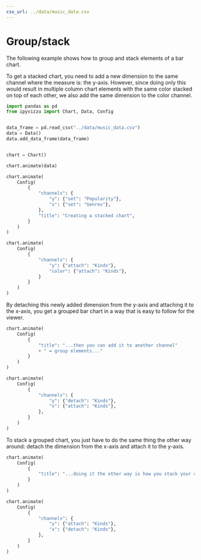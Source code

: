 ```yaml
---
csv_url: ../data/music_data.csv
---
```


# Group/stack

The following example shows how to group and stack elements of a bar chart.

To get a stacked chart, you need to add a new dimension to the same channel
where the measure is: the y-axis. However, since doing only this would result in
multiple column chart elements with the same color stacked on top of each other,
we also add the same dimension to the color channel.

<div id="tutorial_01"></div>

```python
import pandas as pd
from ipyvizzu import Chart, Data, Config


data_frame = pd.read_csv("../data/music_data.csv")
data = Data()
data.add_data_frame(data_frame)


chart = Chart()

chart.animate(data)

chart.animate(
    Config(
        {
            "channels": {
                "y": {"set": "Popularity"},
                "x": {"set": "Genres"},
            },
            "title": "Creating a stacked chart",
        }
    )
)

chart.animate(
    Config(
        {
            "channels": {
                "y": {"attach": "Kinds"},
                "color": {"attach": "Kinds"},
            }
        }
    )
)
```

By detaching this newly added dimension from the y-axis and attaching it to the
x-axis, you get a grouped bar chart in a way that is easy to follow for the
viewer.

<div id="tutorial_02"></div>

```python
chart.animate(
    Config(
        {
            "title": "...then you can add it to another channel"
            + " = group elements..."
        }
    )
)

chart.animate(
    Config(
        {
            "channels": {
                "y": {"detach": "Kinds"},
                "x": {"attach": "Kinds"},
            },
        }
    )
)
```

To stack a grouped chart, you just have to do the same thing the other way
around: detach the dimension from the x-axis and attach it to the y-axis.

<div id="tutorial_03"></div>

```python
chart.animate(
    Config(
        {
            "title": "...doing it the other way is how you stack your chart"
        }
    )
)

chart.animate(
    Config(
        {
            "channels": {
                "y": {"attach": "Kinds"},
                "x": {"detach": "Kinds"},
            },
        }
    )
)
```

<script src="./group_stack.js"></script>

